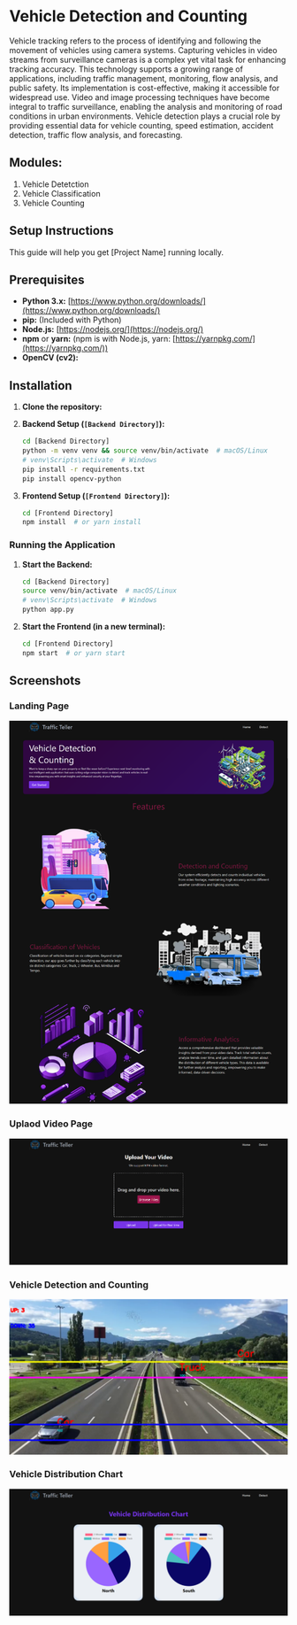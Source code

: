 # Vehicle Detection and Counting 

Vehicle tracking refers to the process of identifying and following the movement of vehicles using camera systems. Capturing vehicles in video streams from surveillance cameras is a complex yet vital task for enhancing tracking accuracy. This technology supports a growing range of applications, including traffic management, monitoring, flow analysis, and public safety. Its implementation is cost-effective, making it accessible for widespread use. Video and image processing techniques have become integral to traffic surveillance, enabling the analysis and monitoring of road conditions in urban environments. Vehicle detection plays a crucial role by providing essential data for vehicle counting, speed estimation, accident detection, traffic flow analysis, and forecasting. <br>

## Modules: <br>
1. Vehicle Detetction
2. Vehicle Classification
3. Vehicle Counting

## Setup Instructions

This guide will help you get [Project Name] running locally.

## Prerequisites

* **Python 3.x:** [https://www.python.org/downloads/](https://www.python.org/downloads/)
* **pip:** (Included with Python)
* **Node.js:** [https://nodejs.org/](https://nodejs.org/)
* **npm** or **yarn:** (npm is with Node.js, yarn: [https://yarnpkg.com/](https://yarnpkg.com/))
* **OpenCV (cv2):**

## Installation

1.  **Clone the repository:**
   
2.  **Backend Setup (`[Backend Directory]`):**
    ```bash
    cd [Backend Directory]
    python -m venv venv && source venv/bin/activate  # macOS/Linux
    # venv\Scripts\activate  # Windows
    pip install -r requirements.txt
    pip install opencv-python
    ```

3.  **Frontend Setup (`[Frontend Directory]`):**
    ```bash
    cd [Frontend Directory]
    npm install  # or yarn install
    ```

### Running the Application

1.  **Start the Backend:**
    ```bash
    cd [Backend Directory]
    source venv/bin/activate  # macOS/Linux
    # venv\Scripts\activate  # Windows
    python app.py
    ```

2.  **Start the Frontend (in a new terminal):**
    ```bash
    cd [Frontend Directory]
    npm start  # or yarn start
    ```

## Screenshots

### Landing Page
![Landing Page](Screenshots/Landing%20Page.png)

### Uplaod Video Page
![Upload Video Page](Screenshots/Upload%20Video%20Page.png)

### Vehicle Detection and Counting
![Vehicle Detection and Counting](Screenshots/Vehicle%20Detection%20and%20Counting.png)

### Vehicle Distribution Chart
![Vehicle Distribution Chart](Screenshots/Vehicle%20Distribution%20Chart.png)
